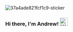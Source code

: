 
![37a4ade821fcf1c9-sticker](https://github.com/andy-brown87/andy-brown87/assets/140449662/fc092937-79d5-448f-ad83-b90c4e174efe)

### Hi there, I'm Andrew! <img src="https://raw.githubusercontent.com/Tarikul-Islam-Anik/Animated-Fluent-Emojis/master/Emojis/Hand%20gestures/Waving%20Hand.png" alt="Waving Hand" width="25" height="25" />

<!--
**andy-brown87/andy-brown87** is a ✨ _special_ ✨ repository because its `README.md` (this file) appears on your GitHub profile.
---

#About Me
I have just completed a 16 week bootcamp at Code Clan / Code Base. 
I am a career changer having worked in retail management for almost 2 decades.
---
#Contact Information
Find me on [Linkedin] (https://www.linkedin.com/in/andrew-brown-4113aa279/)
---
#Languages
[Python](https://user-images.githubusercontent.com/25181517/183423507-c056a6f9-1ba8-4312-a350-19bcbc5a8697.png) 
[JavaScript] (https://user-images.githubusercontent.com/25181517/117447155-6a868a00-af3d-11eb-9cfe-245df15c9f3f.png)
[Java] (https://user-images.githubusercontent.com/25181517/117201156-9a724800-adec-11eb-9a9d-3cd0f67da4bc.png)
[CSS] (https://user-images.githubusercontent.com/25181517/183898674-75a4a1b1-f960-4ea9-abcb-637170a00a75.png)
---
#Technologies
[PostgreSQL] (https://user-images.githubusercontent.com/25181517/117208740-bfb78400-adf5-11eb-97bb-09072b6bedfc.png)
[MongoDB] (https://user-images.githubusercontent.com/25181517/182884177-d48a8579-2cd0-447a-b9a6-ffc7cb02560e.png)
[Flask] (https://user-images.githubusercontent.com/25181517/183423775-2276e25d-d43d-4e58-890b-edbc88e915f7.png)
[React] (https://user-images.githubusercontent.com/25181517/183897015-94a058a6-b86e-4e42-a37f-bf92061753e5.png)
[Node.js] (https://user-images.githubusercontent.com/25181517/183568594-85e280a7-0d7e-4d1a-9028-c8c2209e073c.png)
[Spring] (https://user-images.githubusercontent.com/25181517/117201470-f6d56780-adec-11eb-8f7c-e70e376cfd07.png)
[REST API} (https://user-images.githubusercontent.com/25181517/192107858-fe19f043-c502-4009-8c47-476fc89718ad.png)
[InteliJ} (https://user-images.githubusercontent.com/25181517/192108890-200809d1-439c-4e23-90d3-b090cf9a4eea.png)
[VS Code] (https://user-images.githubusercontent.com/25181517/192108891-d86b6220-e232-423a-bf5f-90903e6887c3.png)
---
#Full Stack Projects
<img src="https://raw.githubusercontent.com/Tarikul-Islam-Anik/Animated-Fluent-Emojis/master/Emojis/Food/Hot%20Dog.png" alt="Hot Dog" width="25" height="25" />[Takeaway App](https://github.com/andy-brown87/python-project) 

<img src="https://raw.githubusercontent.com/Tarikul-Islam-Anik/Animated-Fluent-Emojis/master/Emojis/Travel%20and%20places/Globe%20Showing%20Americas.png" alt="Globe Showing Americas" width="25" height="25" />
[Emissions Calculator](https://github.com/LidzDev/Emissions-Calculator) 

<img src="https://raw.githubusercontent.com/Tarikul-Islam-Anik/Animated-Fluent-Emojis/master/Emojis/Travel%20and%20places/Automobile.png" alt="Automobile" width="25" height="25" />
[Smart Park](https://github.com/LidzDev/SmartPark)


